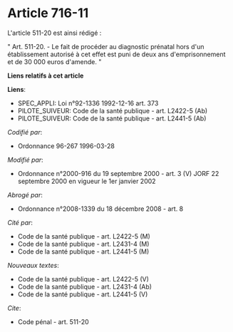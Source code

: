 # Article 716-11

L'article 511-20 est ainsi rédigé :

" Art. 511-20. - Le fait de procéder au diagnostic prénatal hors d'un établissement autorisé à cet effet est puni de deux ans
d'emprisonnement et de 30 000 euros d'amende. "

**Liens relatifs à cet article**

**Liens**:

  - SPEC_APPLI: Loi n°92-1336 1992-12-16 art. 373
  - PILOTE_SUIVEUR: Code de la santé publique - art. L2422-5 (Ab)
  - PILOTE_SUIVEUR: Code de la santé publique - art. L2441-5 (Ab)

_Codifié par_:

  - Ordonnance 96-267 1996-03-28

_Modifié par_:

  - Ordonnance n°2000-916 du 19 septembre 2000 - art. 3 (V) JORF 22 septembre 2000 en vigueur le 1er janvier 2002

_Abrogé par_:

  - Ordonnance n°2008-1339 du 18 décembre 2008 - art. 8

_Cité par_:

  - Code de la santé publique - art. L2422-5 (M)
  - Code de la santé publique - art. L2431-4 (M)
  - Code de la santé publique - art. L2441-5 (M)

_Nouveaux textes_:

  - Code de la santé publique - art. L2422-5 (V)
  - Code de la santé publique - art. L2431-4 (Ab)
  - Code de la santé publique - art. L2441-5 (V)

_Cite_:

  - Code pénal - art. 511-20
